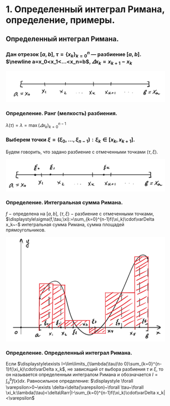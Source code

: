# 1. Определенный интеграл Римана, определение, примеры.

## Определенный интеграл Римана.

### Дан отрезок $[a,b]$, $\tau=\{x_k\}_{k=0}^n$ — разбиение $[a,b]$. $\newline a=x_0<x_1<...<x_n=b$, $\varDelta x_k=x_{k+1}-x_k$

![Untitled](sem2/notes/analysis/notes/13-02-24/Untitled.png)

### Определение. Ранг (мелкость) разбиения.
$\lambda(\tau)=\lambda=\max(\varDelta x_k)_{k=0}^{n-1}$

### Выберем точки $\xi=(\xi_0,...,\xi_{n-1}):\xi_k\in[x_k,x_{k+1}]$. 
Будем говорить, что задано разбиение с отмеченными точками $(\tau, \xi).$

![Untitled](sem2/notes/analysis/notes/13-02-24/Untitled%201.png)

### Определение. Интегральная сумма Римана.
$f~-$ определена на $[a,b]$, $(\tau, \xi)~-$ разбиение с отмеченными точками, $\displaystyle\sigma(f,\tau,\xi):=\sum_{k=0}^{n-1}f(\xi_k)\cdot\varDelta x_k~-$ интегральная сумма Римана, сумма площадей прямоугольников.

![Untitled](sem2/notes/analysis/notes/13-02-24/Untitled%202.png)

### Определение. Определенный интеграл Римана.
Если $\displaystyle\exists I=\lim\limits_{\lambda(\tau)\to 0}\sum_{k=0}^{n-1}f(\xi_k)\cdot\varDelta x_k$, не зависящий от выбора разбиения $\tau$ и $\xi$, то он называется определенным интегралом Римана и обозначается $\displaystyle I=\int_a^bf(x)dx$. 
Равносильное определение: 
$\displaystyle \forall \varepsilon>0~\exists \delta=\delta(\varepsilon)~\forall \tau~\forall \xi_k:\lambda(\tau)<\delta\Rarr|I-\sum_{k=0}^{n-1}f(\xi_k)\cdot\varDelta x_k|<\varepsilon$